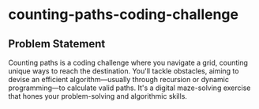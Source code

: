 # counting-paths-coding-challenge

## Problem Statement

Counting paths is a coding challenge where you navigate a grid, counting unique ways to reach the destination. You'll tackle obstacles, aiming to devise an efficient algorithm—usually through recursion or dynamic programming—to calculate valid paths. It's a digital maze-solving exercise that hones your problem-solving and algorithmic skills.
